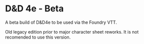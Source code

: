 # D&D 4e - Beta

A beta build of D&D4e to be used via the Foundry VTT.

Old legacy edition prior to major character sheet reworks. It is not recomended to use this version.
